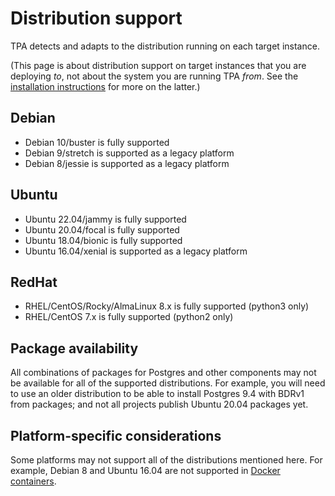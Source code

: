 # Distribution support

TPA detects and adapts to the distribution running on each target
instance.

(This page is about distribution support on target instances that you
are deploying *to*, not about the system you are running TPA *from*.
See the [installation instructions](INSTALL.md#distribution-support) for
more on the latter.)

## Debian

* Debian 10/buster is fully supported
* Debian 9/stretch is supported as a legacy platform
* Debian 8/jessie is supported as a legacy platform

## Ubuntu

* Ubuntu 22.04/jammy is fully supported
* Ubuntu 20.04/focal is fully supported
* Ubuntu 18.04/bionic is fully supported
* Ubuntu 16.04/xenial is supported as a legacy platform

## RedHat

* RHEL/CentOS/Rocky/AlmaLinux 8.x is fully supported (python3 only)
* RHEL/CentOS 7.x is fully supported (python2 only)

## Package availability

All combinations of packages for Postgres and other components may not
be available for all of the supported distributions. For example, you
will need to use an older distribution to be able to install Postgres
9.4 with BDRv1 from packages; and not all projects publish Ubuntu 20.04
packages yet.

## Platform-specific considerations

Some platforms may not support all of the distributions mentioned here.
For example, Debian 8 and Ubuntu 16.04 are not supported in [Docker
containers](platform-docker.md).

